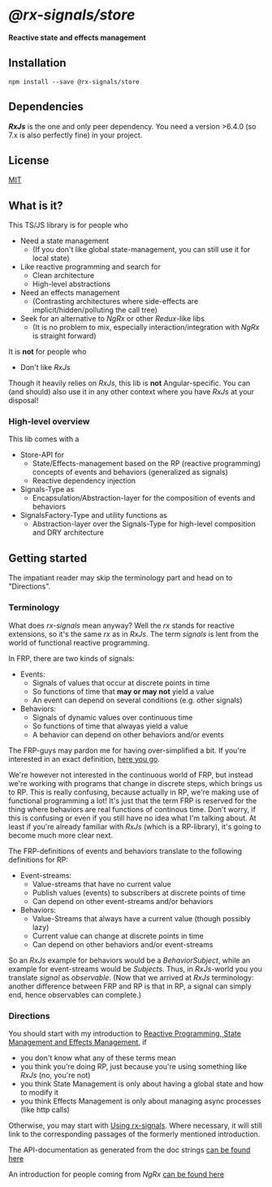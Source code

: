 # _@rx-signals/store_

**Reactive state and effects management**

## Installation

`npm install --save @rx-signals/store`

## Dependencies

**_RxJs_** is the one and only peer dependency. You need a version >6.4.0 (so 7.x is also perfectly fine) in your project.

## License

[MIT](https://choosealicense.com/licenses/mit/)

## What is it?

This TS/JS library is for people who
* Need a state management
  * (If you don't like global state-management, you can still use it for local state)
* Like reactive programming and search for
  * Clean architecture
  * High-level abstractions
* Need an effects management
  * (Contrasting architectures where side-effects are implicit/hidden/polluting the call tree)
* Seek for an alternative to _NgRx_ or other _Redux_-like libs
  * (It is no problem to mix, especially interaction/integration with _NgRx_ is straight forward)

It is **not** for people who
* Don't like _RxJs_

Though it heavily relies on _RxJs_, this lib is **not** Angular-specific. You can (and should) also use it in any other context where you have _RxJs_ at your disposal!

### High-level overview
This lib comes with a
* Store-API for
  * State/Effects-management based on the RP (reactive programming) concepts of events and behaviors (generalized as signals)
  * Reactive dependency injection
* Signals-Type as
  * Encapsulation/Abstraction-layer for the composition of events and behaviors
* SignalsFactory-Type and utility functions as
  * Abstraction-layer over the Signals-Type for high-level composition and DRY architecture

## Getting started

The impatiant reader may skip the terminology part and head on to "Directions".

### Terminology

What does _rx-signals_ mean anyway?
Well the _rx_ stands for reactive extensions, so it's the same _rx_ as in _RxJs_.
The term _signals_ is lent from the world of functional reactive programming.

In FRP, there are two kinds of signals:
* Events:
  * Signals of values that occur at discrete points in time
  * So functions of time that **may or may not** yield a value
  * An event can depend on several conditions (e.g. other signals)
* Behaviors:
  * Signals of dynamic values over continuous time
  * So functions of time that alwayas yield a value
  * A behavior can depend on other behaviors and/or events

The FRP-guys may pardon me for having over-simplified a bit. If you're interested in an exact definition, [here you go](http://conal.net/papers/icfp97/).

We're however not interested in the continuous world of FRP, but instead we're working with programs that change in discrete steps, which brings us to RP. This is really confusing, because actually in RP, we're making use of functional programming a lot! It's just that the term FRP is reserved for the thing where behaviors are real functions of continous time.
Don't worry, if this is confusing or even if you still have no idea what I'm talking about. At least if you're already familiar with _RxJs_ (which is a RP-library), it's going to become much more clear next.

The FRP-definitions of events and behaviors translate to the following definitions for RP:
* Event-streams:
  * Value-streams that have no current value
  * Publish values (events) to subscribers at discrete points of time
  * Can depend on other event-streams and/or behaviors
* Behaviors:
  * Value-Streams that always have a current value (though possibly lazy)
  * Current value can change at discrete points in time
  * Can depend on other behaviors and/or event-streams

So an _RxJs_ example for behaviors would be a _BehaviorSubject_, while an example for event-streams would be _Subjects_. Thus, in _RxJs_-world you you translate _signal_ as _observable_. (Now that we arrived at _RxJs_ terminology: another difference between FRP and RP is that in RP, a signal can simply end, hence observables can complete.)

### Directions

You should start with my introduction to [Reactive Programming, State Management and Effects Management](https://github.com/gneu77/rx-signals/docs/rp_state_effects_start.md), if
* you don't know what any of these terms mean
* you think you're doing RP, just because you're using something like _RxJs_ (no, you're not)
* you think State Management is only about having a global state and how to modify it
* you think Effects Management is only about managing async processes (like http calls)

Otherwise, you may start with [Using rx-signals](https://github.com/gneu77/rx-signals/docs/rx-signals_start.md). Where necessary, it will still link to the corresponding passages of the formerly mentioned introduction.

The API-documentation as generated from the doc strings [can be found here]()

An introduction for people coming from _NgRx_ [can be found here](https://github.com/gneu77/rx-signals/docs/ngrx_compare_start.md)
